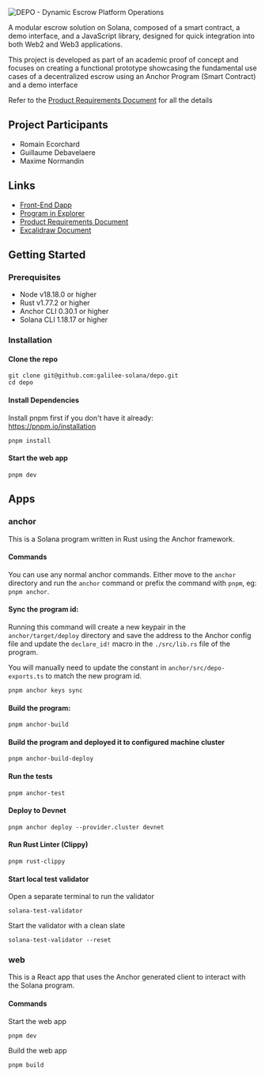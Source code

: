 ![DEPO - Dynamic Escrow Platform Operations](/docs/readme-gif.gif)

A modular escrow solution on Solana, composed of a smart contract, a demo interface, and a JavaScript library, designed for quick integration into both Web2 and Web3 applications.

This project is developed as part of an academic proof of concept and focuses on creating a functional prototype showcasing the fundamental use cases of a decentralized escrow using an Anchor Program (Smart Contract) and a demo interface

Refer to the <a href="https://drive.google.com/drive/folders/14HRC7c7Hqz0cto9BRxC9p3FstWeAc_1n?usp=sharing">Product Requirements Document</a> for all the details

## Project Participants
- Romain Ecorchard
- Guillaume Debavelaere
- Maxime Normandin

## Links
- <a href="https://depo-tau.vercel.app/">Front-End Dapp</a>
- <a href="https://explorer.solana.com/address/8KnV7ENXbvy4Dx1YkmSkxCSvYDYubsU49FxKaDAfQNgm/domains?cluster=devnet">Program in Explorer</a>
- <a href="https://drive.google.com/drive/folders/14HRC7c7Hqz0cto9BRxC9p3FstWeAc_1n?usp=sharing">Product Requirements Document</a>
- <a href="https://excalidraw.com/#json=tSkZHuFGEfzd1i5n750T4,WuOR1v8TvPtiurGzndmHWQ">Excalidraw Document</a>

## Getting Started

### Prerequisites

- Node v18.18.0 or higher
- Rust v1.77.2 or higher
- Anchor CLI 0.30.1 or higher
- Solana CLI 1.18.17 or higher

### Installation

#### Clone the repo

```shell
git clone git@github.com:galilee-solana/depo.git
cd depo
```

#### Install Dependencies

Install pnpm first if you don't have it already:  
https://pnpm.io/installation

```shell
pnpm install
```

#### Start the web app

```
pnpm dev
```

## Apps

### anchor

This is a Solana program written in Rust using the Anchor framework.

#### Commands

You can use any normal anchor commands. Either move to the `anchor` directory and run the `anchor` command or prefix the
command with `pnpm`, eg: `pnpm anchor`.

#### Sync the program id:

Running this command will create a new keypair in the `anchor/target/deploy` directory and save the address to the
Anchor config file and update the `declare_id!` macro in the `./src/lib.rs` file of the program.

You will manually need to update the constant in `anchor/src/depo-exports.ts` to match the new program id.

```shell
pnpm anchor keys sync
```

#### Build the program:

```shell
pnpm anchor-build
```

#### Build the program and deployed it to configured machine cluster

```shell
pnpm anchor-build-deploy
```

#### Run the tests

```shell
pnpm anchor-test
```

#### Deploy to Devnet

```shell
pnpm anchor deploy --provider.cluster devnet
```

#### Run Rust Linter (Clippy)

```shell
pnpm rust-clippy
```

#### Start local test validator
Open a separate terminal to run the validator

```shell
solana-test-validator
```

Start the validator with a clean slate
```shell
solana-test-validator --reset
```


### web

This is a React app that uses the Anchor generated client to interact with the Solana program.

#### Commands

Start the web app

```shell
pnpm dev
```

Build the web app

```shell
pnpm build
```